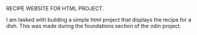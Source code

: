 
RECIPE WEBSITE FOR HTML PROJECT.

I am tasked with building a simple html project that displays the recipe for a dish. This was made during the foundations section of the odin project.
